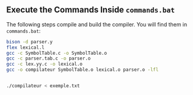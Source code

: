## Execute the Commands Inside `commands.bat`

The following steps compile and build the compiler. You will find them in `commands.bat`: 

```sh
bison -d parser.y
flex lexical.l
gcc -c SymbolTable.c -o SymbolTable.o
gcc -c parser.tab.c -o parser.o
gcc -c lex.yy.c -o lexical.o
gcc -o compilateur SymbolTable.o lexical.o parser.o -lfl


./compilateur < exemple.txt

